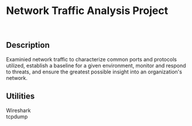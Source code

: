 <h1>Network Traffic Analysis Project</h1></br>

<h2>Description</h2>

Examinied network traffic to characterize common ports and protocols utilized, establish a baseline for a given environment, monitor and respond to threats, and ensure the greatest possible insight into an organization's network.</br>

<h2>Utilities</h2>

Wireshark</br>
tcpdump</br>





